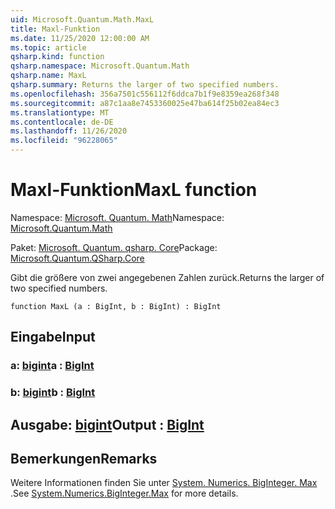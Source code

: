 ```yaml
---
uid: Microsoft.Quantum.Math.MaxL
title: Maxl-Funktion
ms.date: 11/25/2020 12:00:00 AM
ms.topic: article
qsharp.kind: function
qsharp.namespace: Microsoft.Quantum.Math
qsharp.name: MaxL
qsharp.summary: Returns the larger of two specified numbers.
ms.openlocfilehash: 356a7501c556112f6ddca7b1f9e8359ea268f348
ms.sourcegitcommit: a87c1aa8e7453360025e47ba614f25b02ea84ec3
ms.translationtype: MT
ms.contentlocale: de-DE
ms.lasthandoff: 11/26/2020
ms.locfileid: "96228065"
---
```

# <a name="maxl-function"></a><span data-ttu-id="03155-102">Maxl-Funktion</span><span class="sxs-lookup"><span data-stu-id="03155-102">MaxL function</span></span>

<span data-ttu-id="03155-103">Namespace: [Microsoft. Quantum. Math](xref:Microsoft.Quantum.Math)</span><span class="sxs-lookup"><span data-stu-id="03155-103">Namespace: [Microsoft.Quantum.Math](xref:Microsoft.Quantum.Math)</span></span>

<span data-ttu-id="03155-104">Paket: [Microsoft. Quantum. qsharp. Core](https://nuget.org/packages/Microsoft.Quantum.QSharp.Core)</span><span class="sxs-lookup"><span data-stu-id="03155-104">Package: [Microsoft.Quantum.QSharp.Core](https://nuget.org/packages/Microsoft.Quantum.QSharp.Core)</span></span>


<span data-ttu-id="03155-105">Gibt die größere von zwei angegebenen Zahlen zurück.</span><span class="sxs-lookup"><span data-stu-id="03155-105">Returns the larger of two specified numbers.</span></span>

```qsharp
function MaxL (a : BigInt, b : BigInt) : BigInt
```


## <a name="input"></a><span data-ttu-id="03155-106">Eingabe</span><span class="sxs-lookup"><span data-stu-id="03155-106">Input</span></span>

### <a name="a--bigint"></a><span data-ttu-id="03155-107">a: [bigint](xref:microsoft.quantum.lang-ref.bigint)</span><span class="sxs-lookup"><span data-stu-id="03155-107">a : [BigInt](xref:microsoft.quantum.lang-ref.bigint)</span></span>




### <a name="b--bigint"></a><span data-ttu-id="03155-108">b: [bigint](xref:microsoft.quantum.lang-ref.bigint)</span><span class="sxs-lookup"><span data-stu-id="03155-108">b : [BigInt](xref:microsoft.quantum.lang-ref.bigint)</span></span>





## <a name="output--bigint"></a><span data-ttu-id="03155-109">Ausgabe: [bigint](xref:microsoft.quantum.lang-ref.bigint)</span><span class="sxs-lookup"><span data-stu-id="03155-109">Output : [BigInt](xref:microsoft.quantum.lang-ref.bigint)</span></span>



## <a name="remarks"></a><span data-ttu-id="03155-110">Bemerkungen</span><span class="sxs-lookup"><span data-stu-id="03155-110">Remarks</span></span>

<span data-ttu-id="03155-111">Weitere Informationen finden Sie unter [System. Numerics. BigInteger. Max](https://docs.microsoft.com/dotnet/api/system.numerics.biginteger.max) .</span><span class="sxs-lookup"><span data-stu-id="03155-111">See [System.Numerics.BigInteger.Max](https://docs.microsoft.com/dotnet/api/system.numerics.biginteger.max) for more details.</span></span>